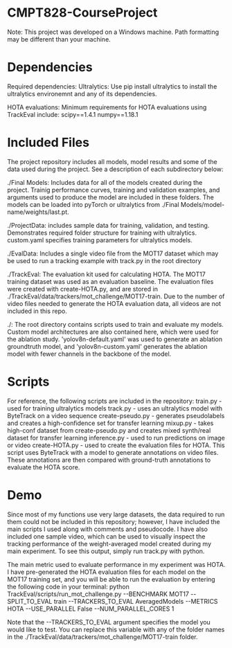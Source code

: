 # CMPT828-CourseProject
Note: This project was developed on a Windows machine. Path formatting may be different than your machine.
# Dependencies
Required dependencies:
Ultralytics: Use pip install ultralytics to install the ultralytics environemnt and any of its dependencies.

HOTA evaluations:
Minimum requirements for HOTA evaluations using TrackEval include:
scipy==1.4.1
numpy==1.18.1

# Included Files
The project repository includes all models, model results and some of the data used during the project. See a description of each subdirectory below:

./Final Models: Includes data for all of the models created during the project. Trainig performance curves, training and validation examples, and arguments used to produce the model are included in these folders. The models can be loaded into pyTorch or ultralytics from ./Final Models/model-name/weights/last.pt.

./ProjectData: includes sample data for training, validation, and testing. Demonstrates required folder structure for training with ultralytics. custom.yaml specifies training parameters for ultralytics models.

./EvalData: Includes a single video file from the MOT17 dataset which may be used to run a tracking example with track.py in the root directory

./TrackEval: The evaluation kit used for calculating HOTA. The MOT17 training dataset was used as an evaluation baseline. The evaluation files were created with create-HOTA.py, and are stored in ./TrackEval/data/trackers/mot_challenge/MOT17-train. Due to the number of video files needed to generate the HOTA evaluation data, all videos are not included in this repo.

./: The root directory contains scripts used to train and evaluate my models.
Custom model architectures are also contained here, which were used for the ablation study. 'yolov8n-default.yaml' was used to generate an ablation groundtruth model, and 'yolov8n-custom.yaml' generates the ablation model with fewer channels in the backbone of the model. 

# Scripts
For reference, the following scripts are included in the repository:
train.py - used for training ultralytics models
track.py - uses an ultralytics model with ByteTrack on a video sequence
create-pseudo.py - generates pseudolabels and creates a high-confidence set for transfer learning
mixup.py - takes high-conf dataset from create-pseudo.py and creates mixed synth/real dataset for transfer learning
inference.py - used to run predictions on image or video
create-HOTA.py - used to create the evaluation files for HOTA. This script uses ByteTrack with a model to generate annotations on video files. These annotations are then compared with ground-truth annotations to evaluate the HOTA score. 

# Demo
Since most of my functions use very large datasets, the data required to run them could not be included in this repository; however, I have included the main scripts I used along with comments and pseudocode. I have also included one sample video, which can be used to visually inspect the tracking performance of the weight-averaged model created during my main experiment. To see this output, simply run track.py with python.

The main metric used to evaluate performance in my experiment was HOTA. I have pre-generated the HOTA evaluation files for each model on the MOT17 training set, and you will be able to run the evaluation by entering the following code in your terminal:
python TrackEval/scripts/run_mot_challenge.py --BENCHMARK MOT17 --SPLIT_TO_EVAL train --TRACKERS_TO_EVAL AveragedModels --METRICS HOTA --USE_PARALLEL False --NUM_PARALLEL_CORES 1

Note that the --TRACKERS_TO_EVAL argument specifies the model you would like to test. You can replace this variable with any of the folder names in the ./TrackEval/data/trackers/mot_challenge/MOT17-train folder.
